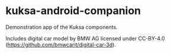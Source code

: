 # kuksa-android-companion

Demonstration app of the Kuksa components.

Includes digital car model by BMW AG licensed under
CC-BY-4.0 (https://github.com/bmwcarit/digital-car-3d).
